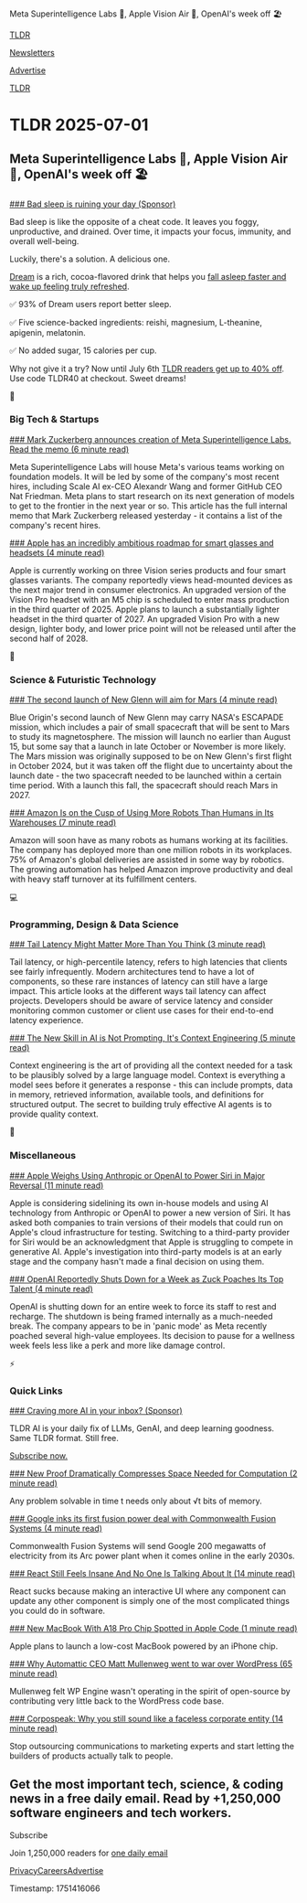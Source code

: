 Meta Superintelligence Labs 🤖, Apple Vision Air 🥽, OpenAI's week off 🏖 

[TLDR](/)

[Newsletters](/newsletters)

[Advertise](https://advertise.tldr.tech/)

[TLDR](/)

# TLDR 2025-07-01

## Meta Superintelligence Labs 🤖, Apple Vision Air 🥽, OpenAI's week off 🏖

### 

[### Bad sleep is ruining your day (Sponsor)](http://shopbeam.com/TLDR40)

Bad sleep is like the opposite of a cheat code. It leaves you foggy, unproductive, and drained. Over time, it impacts your focus, immunity, and overall well-being.

Luckily, there's a solution. A delicious one.

[Dream](http://shopbeam.com/TLDR40) is a rich, cocoa-flavored drink that helps you [fall asleep faster and wake up feeling truly refreshed](http://shopbeam.com/TLDR40).

✅ 93% of Dream users report better sleep.

✅ Five science-backed ingredients: reishi, magnesium, L-theanine, apigenin, melatonin.

✅ No added sugar, 15 calories per cup.

Why not give it a try? Now until July 6th [TLDR readers get up to 40% off](http://shopbeam.com/TLDR40). Use code TLDR40 at checkout. Sweet dreams!

📱

### Big Tech & Startups

[### Mark Zuckerberg announces creation of Meta Superintelligence Labs. Read the memo (6 minute read)](https://www.cnbc.com/2025/06/30/mark-zuckerberg-creating-meta-superintelligence-labs-read-the-memo.html?utm_source=tldrnewsletter)

Meta Superintelligence Labs will house Meta's various teams working on foundation models. It will be led by some of the company's most recent hires, including Scale AI ex-CEO Alexandr Wang and former GitHub CEO Nat Friedman. Meta plans to start research on its next generation of models to get to the frontier in the next year or so. This article has the full internal memo that Mark Zuckerberg released yesterday - it contains a list of the company's recent hires.

[### Apple has an incredibly ambitious roadmap for smart glasses and headsets (4 minute read)](https://mashable.com/article/apple-smart-glasses-roadmap?utm_source=tldrnewsletter)

Apple is currently working on three Vision series products and four smart glasses variants. The company reportedly views head-mounted devices as the next major trend in consumer electronics. An upgraded version of the Vision Pro headset with an M5 chip is scheduled to enter mass production in the third quarter of 2025. Apple plans to launch a substantially lighter headset in the third quarter of 2027. An upgraded Vision Pro with a new design, lighter body, and lower price point will not be released until after the second half of 2028.

🚀

### Science & Futuristic Technology

[### The second launch of New Glenn will aim for Mars (4 minute read)](https://arstechnica.com/space/2025/06/the-second-launch-of-new-glenn-will-aim-for-mars/?utm_source=tldrnewsletter)

Blue Origin's second launch of New Glenn may carry NASA's ESCAPADE mission, which includes a pair of small spacecraft that will be sent to Mars to study its magnetosphere. The mission will launch no earlier than August 15, but some say that a launch in late October or November is more likely. The Mars mission was originally supposed to be on New Glenn's first flight in October 2024, but it was taken off the flight due to uncertainty about the launch date - the two spacecraft needed to be launched within a certain time period. With a launch this fall, the spacecraft should reach Mars in 2027.

[### Amazon Is on the Cusp of Using More Robots Than Humans in Its Warehouses (7 minute read)](https://www.wsj.com/tech/amazon-warehouse-robots-automation-942b814f?st=kMwqGx&reflink=desktopwebshare_permalink&utm_source=tldrnewsletter)

Amazon will soon have as many robots as humans working at its facilities. The company has deployed more than one million robots in its workplaces. 75% of Amazon's global deliveries are assisted in some way by robotics. The growing automation has helped Amazon improve productivity and deal with heavy staff turnover at its fulfillment centers.

💻

### Programming, Design & Data Science

[### Tail Latency Might Matter More Than You Think (3 minute read)](https://brooker.co.za/blog/2021/04/19/latency.html?utm_source=tldrnewsletter)

Tail latency, or high-percentile latency, refers to high latencies that clients see fairly infrequently. Modern architectures tend to have a lot of components, so these rare instances of latency can still have a large impact. This article looks at the different ways tail latency can affect projects. Developers should be aware of service latency and consider monitoring common customer or client use cases for their end-to-end latency experience.

[### The New Skill in AI is Not Prompting, It's Context Engineering (5 minute read)](https://www.philschmid.de/context-engineering?utm_source=tldrnewsletter)

Context engineering is the art of providing all the context needed for a task to be plausibly solved by a large language model. Context is everything a model sees before it generates a response - this can include prompts, data in memory, retrieved information, available tools, and definitions for structured output. The secret to building truly effective AI agents is to provide quality context.

🎁

### Miscellaneous

[### Apple Weighs Using Anthropic or OpenAI to Power Siri in Major Reversal (11 minute read)](https://www.bloomberg.com/news/articles/2025-06-30/apple-weighs-replacing-siri-s-ai-llms-with-anthropic-claude-or-openai-chatgpt?accessToken=eyJhbGciOiJIUzI1NiIsInR5cCI6IkpXVCJ9.eyJzb3VyY2UiOiJTdWJzY3JpYmVyR2lmdGVkQXJ0aWNsZSIsImlhdCI6MTc1MTM0MDk4MiwiZXhwIjoxNzUxOTQ1NzgyLCJhcnRpY2xlSWQiOiJTWUhGRFpUMEcxS1cwMCIsImJjb25uZWN0SWQiOiJFQTExNDNDNTM4NEE0RUY5QTg5RjJEN0IxMTg2MzcwOSJ9.pzyw7lQKovC43cazvJbkV70AMxtot2nnkb7A7yR6UCo&amp;utm_source=tldrnewsletter)

Apple is considering sidelining its own in-house models and using AI technology from Anthropic or OpenAI to power a new version of Siri. It has asked both companies to train versions of their models that could run on Apple's cloud infrastructure for testing. Switching to a third-party provider for Siri would be an acknowledgment that Apple is struggling to compete in generative AI. Apple's investigation into third-party models is at an early stage and the company hasn't made a final decision on using them.

[### OpenAI Reportedly Shuts Down for a Week as Zuck Poaches Its Top Talent (4 minute read)](https://gizmodo.com/openai-reportedly-shuts-down-for-a-week-as-zuck-poaches-its-top-talent-2000622145?utm_source=tldrnewsletter)

OpenAI is shutting down for an entire week to force its staff to rest and recharge. The shutdown is being framed internally as a much-needed break. The company appears to be in 'panic mode' as Meta recently poached several high-value employees. Its decision to pause for a wellness week feels less like a perk and more like damage control.

⚡

### Quick Links

[### Craving more AI in your inbox? (Sponsor)](https://tldr.tech/ai/?utm_source=tldr&amp;utm_medium=newsletter&amp;utm_campaign=quicklinks07012025)

TLDR AI is your daily fix of LLMs, GenAI, and deep learning goodness. Same TLDR format. Still free.

[Subscribe now.](https://tldr.tech/ai/?utm_source=tldr&utm_medium=newsletter&utm_campaign=quicklinks07012025)

[### New Proof Dramatically Compresses Space Needed for Computation (2 minute read)](https://www.scientificamerican.com/article/new-proof-dramatically-compresses-space-needed-for-computation/?utm_source=tldrnewsletter)

Any problem solvable in time t needs only about √t bits of memory.

[### Google inks its first fusion power deal with Commonwealth Fusion Systems (4 minute read)](https://techcrunch.com/2025/06/30/google-inks-its-first-fusion-power-deal-with-commonwealth-fusion-systems/?utm_source=tldrnewsletter)

Commonwealth Fusion Systems will send Google 200 megawatts of electricity from its Arc power plant when it comes online in the early 2030s.

[### React Still Feels Insane And No One Is Talking About It (14 minute read)](https://mbrizic.com/blog/react-is-insane/?utm_source=tldrnewsletter)

React sucks because making an interactive UI where any component can update any other component is simply one of the most complicated things you could do in software.

[### New MacBook With A18 Pro Chip Spotted in Apple Code (1 minute read)](https://www.macrumors.com/2025/06/30/new-macbook-with-a18-chip-spotted/?utm_source=tldrnewsletter)

Apple plans to launch a low-cost MacBook powered by an iPhone chip.

[### Why Automattic CEO Matt Mullenweg went to war over WordPress (65 minute read)](https://www.theverge.com/decoder-podcast-with-nilay-patel/693052/automattic-ceo-matt-mullenweg-wordpress-drama-wp-engine-open-source?utm_source=tldrnewsletter)

Mullenweg felt WP Engine wasn't operating in the spirit of open-source by contributing very little back to the WordPress code base.

[### Corpospeak: Why you still sound like a faceless corporate entity (14 minute read)](https://andrewchen.substack.com/p/corpospeak-why-you-still-sound-like?utm_source=tldrnewsletter)

Stop outsourcing communications to marketing experts and start letting the builders of products actually talk to people.

## Get the most important tech, science, & coding news in a free daily email. Read by +1,250,000 software engineers and tech workers.

Subscribe

Join 1,250,000 readers for [one daily email](/api/latest/tech)

[Privacy](/privacy)[Careers](https://jobs.ashbyhq.com/tldr.tech)[Advertise](/tech/advertise)

Timestamp: 1751416066